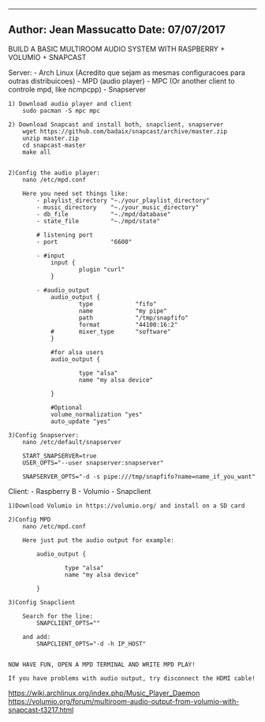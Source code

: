 ------------------------------------------------------------------------------
Author: Jean Massucatto
Date: 07/07/2017
------------------------------------------------------------------------------

BUILD A BASIC MULTIROOM AUDIO SYSTEM WITH RASPBERRY + VOLUMIO + SNAPCAST

Server:
	- Arch Linux (Acredito que sejam as mesmas configuracoes para outras distribuicoes)
	- MPD (audio player)
	- MPC (Or another client to controle mpd, like ncmpcpp)
	- Snapserver

	1) Download audio player and client
		sudo pacman -S mpc mpc

	2) Download Snapcast and install both, snapclient, snapserver
		wget https://github.com/badaix/snapcast/archive/master.zip
		unzip master.zip
		cd snapcast-master
		make all
		

	2)Config the audio player:
		nano /etc/mpd.conf

		Here you need set things like:
			- playlist_directory "~./your_playlist_directory"
			- music_directory    "~./your_music_directory"
			- db_file			 "~./mpd/database"
			- state_file 		 "~./mpd/state"	
			
			# listening port
			- port				 "6600"
			
			- #input
				input {
				        plugin "curl"
				}

			- #audio_output				
				audio_output {
				        type            "fifo"
				        name            "my pipe"
				        path            "/tmp/snapfifo"
				        format          "44100:16:2"
				#       mixer_type      "software"
				}

				#for alsa users
				audio_output {

				        type "alsa"
				        name "my alsa device"

				}

				#Optional
				volume_normalization "yes"
				auto_update "yes"

	3)Config Snapserver:
		nano /etc/default/snapserver

		START_SNAPSERVER=true
		USER_OPTS="--user snapserver:snapserver"

		SNAPSERVER_OPTS="-d -s pipe:///tmp/snapfifo?name=name_if_you_want"



Client:
	- Raspberry B
	- Volumio
	- Snapclient

	1)Download Volumio in https://volumio.org/ and install on a SD card

	2)Config MPD
		nano /etc/mpd.conf

		Here just put the audio output for example:

			audio_output {

			        type "alsa"
			        name "my alsa device"

			}

	3)Config Snapclient

		Search for the line:
			SNAPCLIENT_OPTS=""

		and add:
			SNAPCLIENT_OPTS="-d -h IP_HOST"


	NOW HAVE FUN, OPEN A MPD TERMINAL AND WRITE MPD PLAY!

	If you have problems with audio output, try disconnect the HDMI cable!

https://wiki.archlinux.org/index.php/Music_Player_Daemon
https://volumio.org/forum/multiroom-audio-output-from-volumio-with-snapcast-t3217.html


